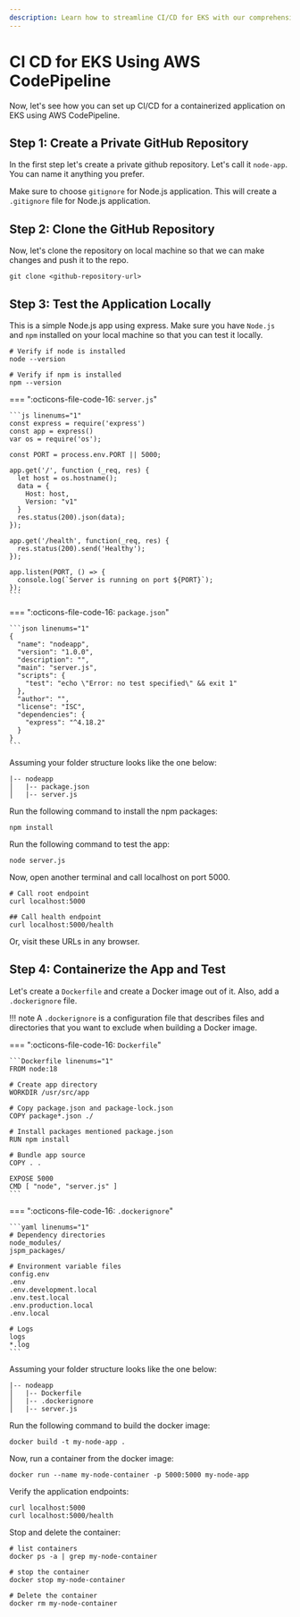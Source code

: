 ```yaml
---
description: Learn how to streamline CI/CD for EKS with our comprehensive guide on leveraging AWS CodePipeline. Master automated deployment on Amazon EKS effortlessly.
---
```


# CI CD for EKS Using AWS CodePipeline

Now, let's see how you can set up CI/CD for a containerized application on EKS using AWS CodePipeline.


## Step 1: Create a Private GitHub Repository

In the first step let's create a private github repository. Let's call it `node-app`. You can name it anything you prefer.

Make sure to choose `gitignore` for Node.js application. This will create a `.gitignore` file for Node.js application.



## Step 2: Clone the GitHub Repository

Now, let's clone the repository on local machine so that we can make changes and push it to the repo.

```
git clone <github-repository-url>
```


## Step 3: Test the Application Locally

This is a simple Node.js app using express. Make sure you have `Node.js` and `npm` installed on your local machine so that you can test it locally.

```
# Verify if node is installed
node --version

# Verify if npm is installed
npm --version
```

=== ":octicons-file-code-16: `server.js`"

    ```js linenums="1"
    const express = require('express')
    const app = express()
    var os = require('os');

    const PORT = process.env.PORT || 5000;

    app.get('/', function (_req, res) {
      let host = os.hostname();
      data = {
        Host: host,
        Version: "v1"
      }
      res.status(200).json(data);
    });

    app.get('/health', function(_req, res) {
      res.status(200).send('Healthy');
    });

    app.listen(PORT, () => {
      console.log(`Server is running on port ${PORT}`);
    });
    ```

=== ":octicons-file-code-16: `package.json`"

    ```json linenums="1"
    {
      "name": "nodeapp",
      "version": "1.0.0",
      "description": "",
      "main": "server.js",
      "scripts": {
        "test": "echo \"Error: no test specified\" && exit 1"
      },
      "author": "",
      "license": "ISC",
      "dependencies": {
        "express": "^4.18.2"
      }
    }
    ```

Assuming your folder structure looks like the one below:

```
|-- nodeapp
│   |-- package.json
│   |-- server.js
```

Run the following command to install the npm packages:

```
npm install
```

Run the following command to test the app:

```
node server.js
```

Now, open another terminal and call localhost on port 5000.

```
# Call root endpoint
curl localhost:5000

## Call health endpoint
curl localhost:5000/health
```

Or, visit these URLs in any browser.



## Step 4: Containerize the App and Test

Let's create a `Dockerfile` and create a Docker image out of it. Also, add a `.dockerignore` file.


!!! note
    A `.dockerignore` is a configuration file that describes files and directories that you want to exclude when building a Docker image.


=== ":octicons-file-code-16: `Dockerfile`"

    ```Dockerfile linenums="1"
    FROM node:18

    # Create app directory
    WORKDIR /usr/src/app

    # Copy package.json and package-lock.json
    COPY package*.json ./

    # Install packages mentioned package.json
    RUN npm install

    # Bundle app source
    COPY . .

    EXPOSE 5000
    CMD [ "node", "server.js" ]
    ```

=== ":octicons-file-code-16: `.dockerignore`"

    ```yaml linenums="1"
    # Dependency directories
    node_modules/
    jspm_packages/

    # Environment variable files
    config.env
    .env
    .env.development.local
    .env.test.local
    .env.production.local
    .env.local

    # Logs
    logs
    *.log
    ```

Assuming your folder structure looks like the one below:

```
|-- nodeapp
│   |-- Dockerfile
│   |-- .dockerignore
│   |-- server.js
```

Run the following command to build the docker image:

```
docker build -t my-node-app .
```

Now, run a container from the docker image:

```
docker run --name my-node-container -p 5000:5000 my-node-app
```

Verify the application endpoints:

```
curl localhost:5000
curl localhost:5000/health
```

Stop and delete the container:

```
# list containers
docker ps -a | grep my-node-container

# stop the container
docker stop my-node-container

# Delete the container
docker rm my-node-container
```


